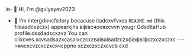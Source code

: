 ів- 👋 Hi, I’m @gulyayev2023
- 👀 I’m intergdячсfsitory becacuse itadcxvfvxcs `README.md` (this fileasdcxzczx) appearkjhs вфівсчooяxcvvn yougr GdsditаHub profile.dssdadscxzvz
You can clixcves.xcvsadsazxcasаіxczcxzваіваіваdzczxфівфвіфczxczxczxc
--->ячсxcvzcxczxсячсррпо
xczxczxczxcvcb
cxd
